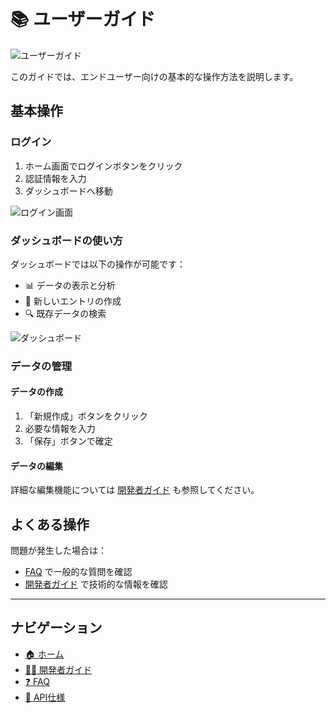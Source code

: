# 📚 ユーザーガイド

![ユーザーガイド](./images/user-guide-header.png)

このガイドでは、エンドユーザー向けの基本的な操作方法を説明します。

## 基本操作

### ログイン

1. ホーム画面でログインボタンをクリック
2. 認証情報を入力
3. ダッシュボードへ移動

![ログイン画面](./images/login-screen.png)

### ダッシュボードの使い方

ダッシュボードでは以下の操作が可能です：

- 📊 データの表示と分析
- 📝 新しいエントリの作成
- 🔍 既存データの検索

![ダッシュボード](./images/dashboard.png)

### データの管理

#### データの作成

1. 「新規作成」ボタンをクリック
2. 必要な情報を入力
3. 「保存」ボタンで確定

#### データの編集

詳細な編集機能については [開発者ガイド](./developer-guide.md) も参照してください。

## よくある操作

問題が発生した場合は：
- [FAQ](./faq.md) で一般的な質問を確認
- [開発者ガイド](./developer-guide.md) で技術的な情報を確認

---

## ナビゲーション

- [🏠 ホーム](./README.md)
- [👨‍💻 開発者ガイド](./developer-guide.md)
- [❓ FAQ](./faq.md)
- [🔧 API仕様](./api-reference.md)
